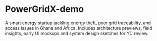 # PowerGridX-demo
A smart energy startup tackling energy theft, poor grid traceability, and access issues in Ghana and Africa. Includes architecture previews, field insights, early UI mockups and system design sketches for YC review.
